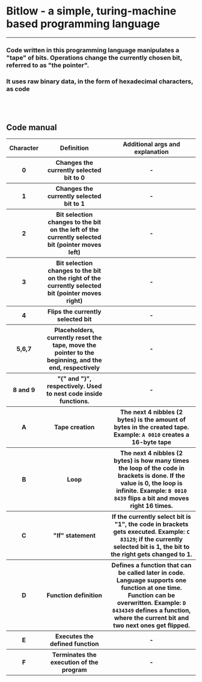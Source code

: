<h1>Bitlow - a simple, turing-machine based programming language</h1>
<hr>
<h3>Code written in this programming language manipulates a "tape" of bits. Operations change the currently chosen bit, referred to as "the pointer".</h3>
<h3>It uses raw binary data, in the form of hexadecimal characters, as code</h3>
<br><br>
<h2>Code manual</h2>
<table>
  <tr>
    <th>Character</th>
    <th>Definition</th>
    <th>Additional args and explanation</th>
  </tr>
  <tr>
    <th>0</th>
    <th>Changes the currently selected bit to 0</th>
    <th>-</th>
  </tr>
  <tr>
    <th>1</th>
    <th>Changes the currently selected bit to 1</th>
    <th>-</th>
  </tr>
  <tr>
    <th>2</th>
    <th>Bit selection changes to the bit on the left of the currently selected bit (pointer moves left)</th>
    <th>-</th>
  </tr>
  <tr>
    <th>3</th>
    <th>Bit selection changes to the bit on the right of the currently selected bit (pointer moves right)</th>
    <th>-</th>
  </tr>
 <tr>
    <th>4</th>
    <th>Flips the currently selected bit</th>
    <th>-</th>
  </tr>
  <tr>
    <th>5,6,7</th>
    <th>Placeholders, currently reset the tape, move the pointer to the beginning, and the end, respectively</th>
    <th>-</th>
  </tr>
  <tr>
    <th>8 and 9</th>
    <th>"{" and "}", respectively. Used to nest code inside functions.</th>
    <th>-</th>
  </tr>
  <tr>
    <th>A</th>
    <th>Tape creation</th>
    <th>The next 4 nibbles (2 bytes) is the amount of bytes in the created tape. Example: <code>A 0010</code> creates a 16-byte tape</th>
  </tr>
  <tr>
    <th>B</th>
    <th>Loop</th>
    <th>The next 4 nibbles (2 bytes) is how many times the loop of the code in brackets is done. If the value is 0, the loop is infinite. Example: <code>B 0010 8439</code> flips a bit and moves right 16 times.</th>
  </tr>
  <tr>
    <th>C</th>
    <th>"If" statement</th>
    <th>If the currently select bit is "1", the code in brackets gets executed. Example: <code>C 83129</code>; if the currently selected bit is 1, the bit to the right gets changed to 1.</th>
  </tr>
  <tr>
    <th>D</th>
    <th>Function definition</th>
    <th>Defines a function that can be called later in code. Language supports one function at one time. Function can be overwritten. Example: <code>D 8434349</code> defines a function, where the current bit and two next ones get flipped.</th>
  </tr>
  <tr>
    <th>E</th>
    <th>Executes the defined function</th>
    <th>-</th>
  </tr>
  <tr>
    <th>F</th>
    <th>Terminates the execution of the program</th>
    <th>-</th>
  </tr>
</table>

